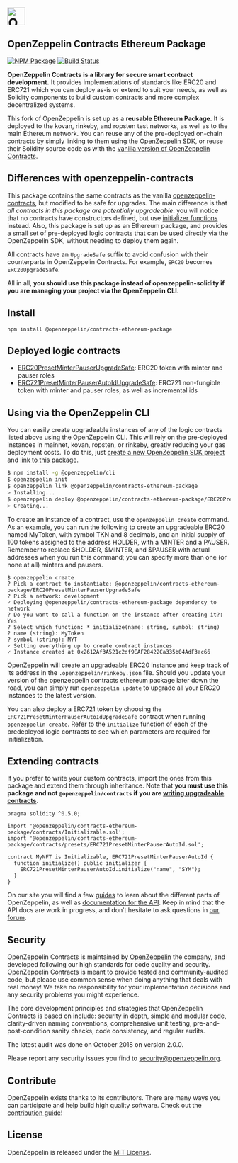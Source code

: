 # <img src="logo.png" alt="OpenZeppelin" height="40px">

## OpenZeppelin Contracts Ethereum Package

[![NPM Package](https://img.shields.io/npm/v/@openzeppelin/contracts-ethereum-package.svg)](https://www.npmjs.org/package/@openzeppelin/contracts-ethereum-package)
[![Build Status](https://circleci.com/gh/OpenZeppelin/openzeppelin-contracts-ethereum-package.svg?style=shield)](https://circleci.com/gh/OpenZeppelin/openzeppelin-contracts-ethereum-package)

**OpenZeppelin Contracts is a library for secure smart contract development.** It provides implementations of standards like ERC20 and ERC721 which you can deploy as-is or extend to suit your needs, as well as Solidity components to build custom contracts and more complex decentralized systems.

This fork of OpenZeppelin is set up as a **reusable Ethereum Package**. It is deployed to the kovan, rinkeby, and ropsten test networks, as well as to the main Ethereum network. You can reuse any of the pre-deployed on-chain contracts by simply linking to them using the [OpenZeppelin SDK](https://github.com/openzeppelin/openzeppelin-sdk), or reuse their Solidity source code as with the [vanilla version of OpenZeppelin Contracts](https://github.com/OpenZeppelin/openzeppelin-contracts).

## Differences with openzeppelin-contracts

This package contains the same contracts as the vanilla [openzeppelin-contracts](https://github.com/openZeppelin/openzeppelin-contracts), but modified to be safe for upgrades. The main difference is that _all contracts in this package are potentially upgradeable_: you will notice that no contracts have constructors defined, but use [initializer functions](https://docs.zeppelinos.org/docs/writing_contracts.html#initializers) instead. Also, this package is set up as an Ethereum package, and provides a small set of pre-deployed logic contracts that can be used directly via the OpenZeppelin SDK, without needing to deploy them again.

All contracts have an `UpgradeSafe` suffix to avoid confusion with their counterparts in OpenZeppelin Contracts. For example, `ERC20` becomes `ERC20UpgradeSafe`.

All in all, **you should use this package instead of openzeppelin-solidity if you are managing your project via the OpenZeppelin CLI**.

## Install

```
npm install @openzeppelin/contracts-ethereum-package
```

## Deployed logic contracts

- [ERC20PresetMinterPauserUpgradeSafe]: ERC20 token with minter and pauser roles
- [ERC721PresetMinterPauserAutoIdUpgradeSafe]: ERC721 non-fungible token with minter and pauser roles, as well as incremental ids

## Using via the OpenZeppelin CLI

You can easily create upgradeable instances of any of the logic contracts listed above using the OpenZeppelin CLI. This will rely on the pre-deployed instances in mainnet, kovan, ropsten, or rinkeby, greatly reducing your gas deployment costs. To do this, just [create a new OpenZeppelin SDK project](https://docs.zeppelinos.org/docs/deploying.html) and [link to this package](https://docs.zeppelinos.org/docs/linking.html).

```bash
$ npm install -g @openzeppelin/cli
$ openzeppelin init
$ openzeppelin link @openzeppelin/contracts-ethereum-package
> Installing...
$ openzeppelin deploy @openzeppelin/contracts-ethereum-package/ERC20PresetMinterPauserUpgradeSafe
> Creating...
```

To create an instance of a contract, use the `openzeppelin create` command. As an example, you can run the following to create an upgradeable ERC20 named MyToken, with symbol TKN and 8 decimals, and an initial supply of 100 tokens assigned to the address HOLDER, with a MINTER and a PAUSER. Remember to replace $HOLDER, $MINTER, and $PAUSER with actual addresses when you run this command; you can specify more than one (or none at all) minters and pausers.

```
$ openzeppelin create
? Pick a contract to instantiate: @openzeppelin/contracts-ethereum-package/ERC20PresetMinterPauserUpgradeSafe
? Pick a network: development
✓ Deploying @openzeppelin/contracts-ethereum-package dependency to network
? Do you want to call a function on the instance after creating it?: Yes
? Select which function: * initialize(name: string, symbol: string)
? name (string): MyToken
? symbol (string): MYT
✓ Setting everything up to create contract instances
✓ Instance created at 0x2612Af3A521c2df9EAF28422Ca335b04AdF3ac66
```

OpenZeppelin will create an upgradeable ERC20 instance and keep track of its address in the `.openzeppelin/rinkeby.json` file. Should you update your version of the openzeppelin contracts ethereum package later down the road, you can simply run `openzeppelin update` to upgrade all your ERC20 instances to the latest version.

You can also deploy a ERC721 token by choosing the `ERC721PresetMinterPauserAutoIdUpgradeSafe` contract when running `openzeppelin create`. Refer to the `initialize` function of each of the predeployed logic contracts to see which parameters are required for initialization.

## Extending contracts

If you prefer to write your custom contracts, import the ones from this package and extend them through inheritance. Note that **you must use this package and not `@openzeppelin/contracts` if you are [writing upgradeable contracts](https://docs.zeppelinos.org/docs/writing_contracts.html)**.

```solidity
pragma solidity ^0.5.0;

import '@openzeppelin/contracts-ethereum-package/contracts/Initializable.sol';
import '@openzeppelin/contracts-ethereum-package/contracts/presets/ERC721PresetMinterPauserAutoId.sol';

contract MyNFT is Initializable, ERC721PresetMinterPauserAutoId {
  function initialize() public initializer {
    ERC721PresetMinterPauserAutoId.initialize("name", "SYM");
  }
}
```

On our site you will find a few [guides] to learn about the different parts of OpenZeppelin, as well as [documentation for the API][API docs]. Keep in mind that the API docs are work in progress, and don’t hesitate to ask questions in [our forum][forum].

## Security

OpenZeppelin Contracts is maintained by [OpenZeppelin] the company, and developed following our high standards for code quality and security. OpenZeppelin Contracts is meant to provide tested and community-audited code, but please use common sense when doing anything that deals with real money! We take no responsibility for your implementation decisions and any security problems you might experience.

The core development principles and strategies that OpenZeppelin Contracts is based on include: security in depth, simple and modular code, clarity-driven naming conventions, comprehensive unit testing, pre-and-post-condition sanity checks, code consistency, and regular audits.

The latest audit was done on October 2018 on version 2.0.0.

Please report any security issues you find to security@openzeppelin.org.

## Contribute

OpenZeppelin exists thanks to its contributors. There are many ways you can participate and help build high quality software. Check out the [contribution guide]!

## License

OpenZeppelin is released under the [MIT License](LICENSE).

[API docs]: https://docs.openzeppelin.com/contracts/2.x/api/token/erc20
[guides]: https://docs.openzeppelin.com/contracts/2.x/
[forum]: https://forum.openzeppelin.com
[OpenZeppelin]: https://openzeppelin.com
[contribution guide]: CONTRIBUTING.md
[ERC20PresetMinterPauserUpgradeSafe]: https://docs.openzeppelin.com/contracts/3.x/api/presets#ERC20PresetMinterPauser
[ERC721PresetMinterPauserAutoIdUpgradeSafe]: https://docs.openzeppelin.com/contracts/3.x/api/presets#ERC721PresetMinterPauserAutoId
